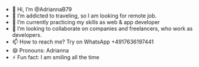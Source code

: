 - 👋 Hi, I’m @AdriannaB79
- 👀 I’m addicted to traveling, so I am looking for remote job. 
- 🌱 I’m currently practicing my skills as web & app developer
- 💞️ I’m looking to collaborate on companies and freelancers, who work as developers. 
- 📫 How to reach me? Try on WhatsApp +4917636197441
- 😄 Pronouns: Adrianna
- ⚡ Fun fact: I am smiling all the time

<!---
AdriannaB79/AdriannaB79 is a ✨ special ✨ repository because its `README.md` (this file) appears on your GitHub profile.
You can click the Preview link to take a look at your changes.
--->
